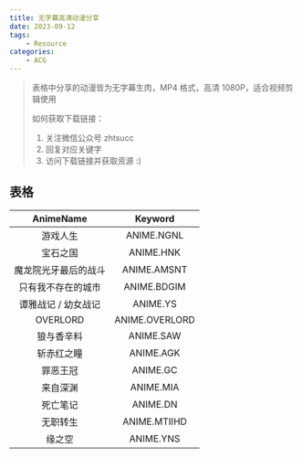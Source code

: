 ```yaml
---
title: 无字幕高清动漫分享
date: 2023-09-12
tags: 
    - Resource
categories:
    - ACG
---
```


>  表格中分享的动漫皆为无字幕生肉，MP4 格式，高清 1080P，适合视频剪辑使用
>
>  如何获取下载链接：
>
>  1. 关注微信公众号 zhtsucc
>  2. 回复对应关键字
>  3. 访问下载链接并获取资源 :)

## 表格

|      AnimeName       |    Keyword     |
| :------------------: | :------------: |
|       游戏人生       |   ANIME.NGNL   |
|       宝石之国       |   ANIME.HNK    |
| 魔龙院光牙最后的战斗 |  ANIME.AMSNT   |
|  只有我不存在的城市  |  ANIME.BDGIM   |
| 谭雅战记 / 幼女战记  |    ANIME.YS    |
|       OVERLORD       | ANIME.OVERLORD |
|      狼与香辛料      |   ANIME.SAW    |
|      斩赤红之瞳      |   ANIME.AGK    |
|       罪恶王冠       |    ANIME.GC    |
|       来自深渊       |   ANIME.MIA    |
|       死亡笔记       |    ANIME.DN    |
|       无职转生       |  ANIME.MTIIHD  |
|        缘之空        |   ANIME.YNS    |